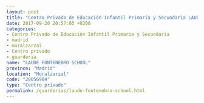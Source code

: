 ```yaml
---
layout: post
title: "Centro Privado de Educación Infantil Primaria y Secundaria LAUDE FONTENEBRO SCHOOL"
date: 2017-09-20 20:57:05 +0200
categories:
- Centro Privado de Educación Infantil Primaria y Secundaria
- madrid
- moralzarzal
- Centro privado
- guarderia
name: "LAUDE FONTENEBRO SCHOOL"
province: "Madrid"
location: "Moralzarzal"
code: "28056904"
type: "Centro privado"
permalink: /guarderias/laude-fontenebro-school.html
---
```

